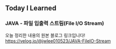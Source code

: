## Today I Learned
### JAVA - 파일 입출력 스트림(File I/O Stream)

오늘 정리한 내용의 원본 블로그 링크입니다!  
https://velog.io/@jwlee010523/JAVA-FileIO-Stream
